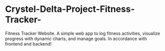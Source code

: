 # Crystel-Delta-Project-Fitness-Tracker-

Fitness Tracker Website.
A simple web app to log fitness activities, visualize progress with dynamic charts, and manage goals.
In accordance with frontend and backend!
